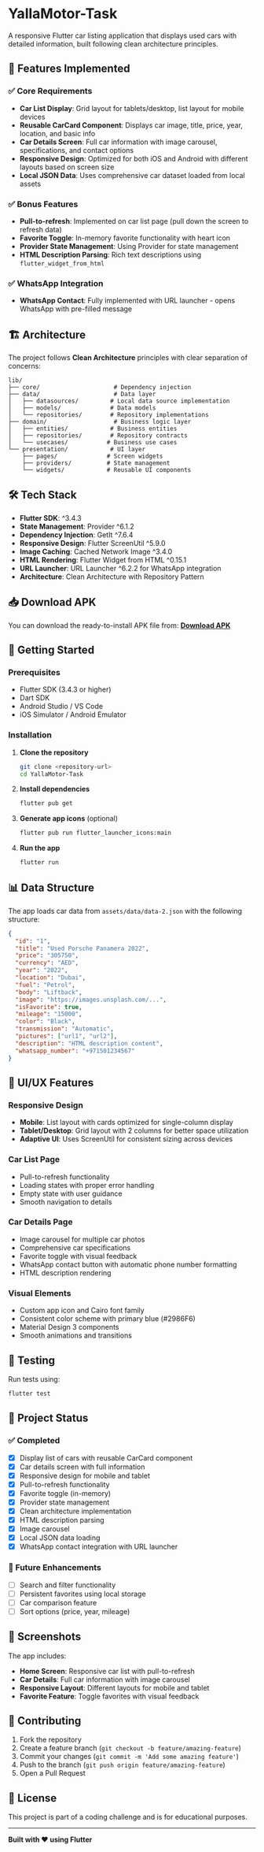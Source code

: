 # YallaMotor-Task

A responsive Flutter car listing application that displays used cars with detailed information, built following clean architecture principles.

## 📱 Features Implemented

### ✅ Core Requirements
- **Car List Display**: Grid layout for tablets/desktop, list layout for mobile devices
- **Reusable CarCard Component**: Displays car image, title, price, year, location, and basic info
- **Car Details Screen**: Full car information with image carousel, specifications, and contact options
- **Responsive Design**: Optimized for both iOS and Android with different layouts based on screen size
- **Local JSON Data**: Uses comprehensive car dataset loaded from local assets

### ✅ Bonus Features
- **Pull-to-refresh**: Implemented on car list page (pull down the screen to refresh data)
- **Favorite Toggle**: In-memory favorite functionality with heart icon
- **Provider State Management**: Using Provider for state management
- **HTML Description Parsing**: Rich text descriptions using `flutter_widget_from_html`

### ✅ WhatsApp Integration
- **WhatsApp Contact**: Fully implemented with URL launcher - opens WhatsApp with pre-filled message

## 🏗️ Architecture

The project follows **Clean Architecture** principles with clear separation of concerns:

```
lib/
├── core/                     # Dependency injection
├── data/                     # Data layer
│   ├── datasources/         # Local data source implementation
│   ├── models/              # Data models
│   └── repositories/        # Repository implementations
├── domain/                   # Business logic layer
│   ├── entities/            # Business entities
│   ├── repositories/        # Repository contracts
│   └── usecases/           # Business use cases
└── presentation/            # UI layer
    ├── pages/              # Screen widgets
    ├── providers/          # State management
    └── widgets/            # Reusable UI components
```

## 🛠️ Tech Stack

- **Flutter SDK**: ^3.4.3
- **State Management**: Provider ^6.1.2
- **Dependency Injection**: GetIt ^7.6.4
- **Responsive Design**: Flutter ScreenUtil ^5.9.0
- **Image Caching**: Cached Network Image ^3.4.0
- **HTML Rendering**: Flutter Widget from HTML ^0.15.1
- **URL Launcher**: URL Launcher ^6.2.2 for WhatsApp integration
- **Architecture**: Clean Architecture with Repository Pattern

## 📥 Download APK

You can download the ready-to-install APK file from:
**[Download APK](https://drive.google.com/drive/u/1/folders/1t216LAnulOlpBhYFQbv9z2b9taw57iW6)**

## 🚀 Getting Started

### Prerequisites
- Flutter SDK (3.4.3 or higher)
- Dart SDK
- Android Studio / VS Code
- iOS Simulator / Android Emulator

### Installation

1. **Clone the repository**
   ```bash
   git clone <repository-url>
   cd YallaMotor-Task
   ```

2. **Install dependencies**
   ```bash
   flutter pub get
   ```

3. **Generate app icons** (optional)
   ```bash
   flutter pub run flutter_launcher_icons:main
   ```

4. **Run the app**
   ```bash
   flutter run
   ```

## 📊 Data Structure

The app loads car data from `assets/data/data-2.json` with the following structure:

```json
{
  "id": "1",
  "title": "Used Porsche Panamera 2022",
  "price": "305750",
  "currency": "AED",
  "year": "2022",
  "location": "Dubai",
  "fuel": "Petrol",
  "body": "Liftback",
  "image": "https://images.unsplash.com/...",
  "isFavorite": true,
  "mileage": "15000",
  "color": "Black",
  "transmission": "Automatic",
  "pictures": ["url1", "url2"],
  "description": "HTML description content",
  "whatsapp_number": "+971501234567"
}
```

## 🎨 UI/UX Features

### Responsive Design
- **Mobile**: List layout with cards optimized for single-column display
- **Tablet/Desktop**: Grid layout with 2 columns for better space utilization
- **Adaptive UI**: Uses ScreenUtil for consistent sizing across devices

### Car List Page
- Pull-to-refresh functionality
- Loading states with proper error handling
- Empty state with user guidance
- Smooth navigation to details

### Car Details Page
- Image carousel for multiple car photos
- Comprehensive car specifications
- Favorite toggle with visual feedback
- WhatsApp contact button with automatic phone number formatting
- HTML description rendering

### Visual Elements
- Custom app icon and Cairo font family
- Consistent color scheme with primary blue (#2986F6)
- Material Design 3 components
- Smooth animations and transitions

## 🧪 Testing

Run tests using:
```bash
flutter test
```

## 📝 Project Status

### ✅ Completed
- [x] Display list of cars with reusable CarCard component
- [x] Car details screen with full information
- [x] Responsive design for mobile and tablet
- [x] Pull-to-refresh functionality
- [x] Favorite toggle (in-memory)
- [x] Provider state management
- [x] Clean architecture implementation
- [x] HTML description parsing
- [x] Image carousel
- [x] Local JSON data loading
- [x] WhatsApp contact integration with URL launcher

### 🔄 Future Enhancements
- [ ] Search and filter functionality
- [ ] Persistent favorites using local storage
- [ ] Car comparison feature
- [ ] Sort options (price, year, mileage)

## 📱 Screenshots

The app includes:
- **Home Screen**: Responsive car list with pull-to-refresh
- **Car Details**: Full car information with image carousel
- **Responsive Layout**: Different layouts for mobile and tablet
- **Favorite Feature**: Toggle favorites with visual feedback

## 🤝 Contributing

1. Fork the repository
2. Create a feature branch (`git checkout -b feature/amazing-feature`)
3. Commit your changes (`git commit -m 'Add some amazing feature'`)
4. Push to the branch (`git push origin feature/amazing-feature`)
5. Open a Pull Request

## 📄 License

This project is part of a coding challenge and is for educational purposes.

---

**Built with ❤️ using Flutter**